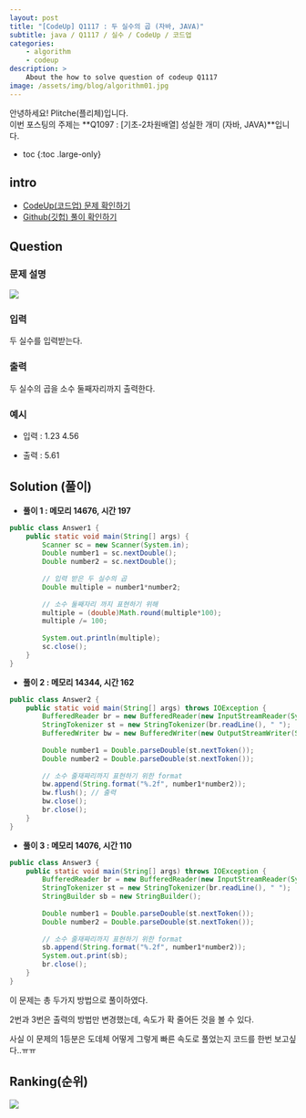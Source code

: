 ```yaml
---
layout: post
title: "[CodeUp] Q1117 : 두 실수의 곱 (자바, JAVA)"
subtitle: java / Q1117 / 실수 / CodeUp / 코드업
categories:
    - algorithm
    - codeup
description: >
    About the how to solve question of codeup Q1117
image: /assets/img/blog/algorithm01.jpg
---
```


안녕하세요! Plitche(플리체)입니다.  
이번 포스팅의 주제는 **Q1097 : [기초-2차원배열] 성실한 개미 (자바, JAVA)**입니다.

* toc
{:toc .large-only}

## intro
* [CodeUp(코드업) 문제 확인하기](https://codeup.kr/problem.php?id=1117)  
* [Github(깃헙) 풀이 확인하기](https://github.com/plitche/CodeUp_Solution/tree/master/Q1101~Q1200/Q1117)  

## Question
### 문제 설명
![](/assets/post/codeup/Q1000~Q1099/20210803_02/01.JPG)
### 입력
두 실수를 입력받는다.  

### 출력
두 실수의 곱을 소수 둘째자리까지 출력한다.  

### 예시
* 입력 : 1.23 4.56  
  
* 출력 : 5.61  

## Solution (풀이)
* **풀이 1 : 메모리 14676, 시간 197**  
```java
public class Answer1 {
	public static void main(String[] args) {
		Scanner sc = new Scanner(System.in);
		Double number1 = sc.nextDouble();
		Double number2 = sc.nextDouble();
		
		// 입력 받은 두 실수의 곱
		Double multiple = number1*number2;
		
		// 소수 둘째자리 까지 표현하기 위해
		multiple = (double)Math.round(multiple*100);
		multiple /= 100; 
		
		System.out.println(multiple);
		sc.close();
	}
}
```  

* **풀이 2 : 메모리 14344, 시간 162** 
```java
public class Answer2 {
	public static void main(String[] args) throws IOException {
		BufferedReader br = new BufferedReader(new InputStreamReader(System.in));
		StringTokenizer st = new StringTokenizer(br.readLine(), " ");
		BufferedWriter bw = new BufferedWriter(new OutputStreamWriter(System.out));
		
		Double number1 = Double.parseDouble(st.nextToken());
		Double number2 = Double.parseDouble(st.nextToken());
		
		// 소수 줄재짜리까지 표현하기 위한 format
		bw.append(String.format("%.2f", number1*number2));
		bw.flush(); // 출력
		bw.close();
		br.close();
	}
}
```  

* **풀이 3 : 메모리 14076, 시간 110** 
```java
public class Answer3 {
	public static void main(String[] args) throws IOException {
		BufferedReader br = new BufferedReader(new InputStreamReader(System.in));
		StringTokenizer st = new StringTokenizer(br.readLine(), " ");
		StringBuilder sb = new StringBuilder();
		
		Double number1 = Double.parseDouble(st.nextToken());
		Double number2 = Double.parseDouble(st.nextToken());
		
		// 소수 줄재짜리까지 표현하기 위한 format
		sb.append(String.format("%.2f", number1*number2));
		System.out.print(sb);
		br.close();
	}
}
```  

이 문제는 총 두가지 방법으로 풀이하였다.  

2번과 3번은 출력의 방법만 변경했는데, 속도가 확 줄어든 것을 볼 수 있다.  

사실 이 문제의 1등분은 도데체 어떻게 그렇게 빠른 속도로 풀었는지 코드를 한번 보고싶다..ㅠㅠ

## Ranking(순위)
![](/assets/post/codeup/Q1000~Q1099/20210803_02/02.JPG)  